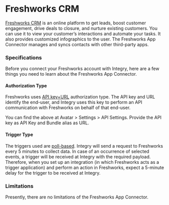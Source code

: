 # Freshworks CRM

[Freshworks CRM](https://www.freshworks.com/crm/) is an online platform to get leads, boost customer engagement, drive deals to closure, and nurture existing customers. You can use it to view your customer’s interactions and automate your tasks. It also provides customized infographics to the user. The Freshworks App Connector manages and syncs contacts with other third-party apps.

### Specifications  <a href="#specifications-0-0" id="specifications-0-0"></a>

Before you connect your Freshworks account with Integry, here are a few things you need to learn about the Freshworks App Connector.

#### Authorization Type  <a href="#authorization-type-0-1" id="authorization-type-0-1"></a>

Freshworks uses [API key+URL](https://support.integry.io/hc/en-us/articles/360022115853-Authentication-Types-Supported-in-Integry) authorization type. The API key and URL identify the end-user, and Integry uses this key to perform an API communication with Freshworks on behalf of that end-user.

You can find the above at Avatar > Settings > API Settings. Provide the API key as API Key and Bundle alias as URL.

#### Trigger Type <a href="#trigger-type-0-2" id="trigger-type-0-2"></a>

The triggers used are [poll-based](https://www.testpreptraining.com/tutorial/describe-polling-triggers-and-their-usage/). Integry will send a request to Freshworks every 5 minutes to collect data. In case of an occurrence of selected events, a trigger will be received at Integry with the required payload. Therefore, when you set up an integration (in which Freshworks acts as a trigger application) and perform an action in Freshworks, expect a 5-minute delay for the trigger to be received at Integry.

### Limitations <a href="#limitations-0-3" id="limitations-0-3"></a>

Presently, there are no limitations of the Freshworks App Connector.
